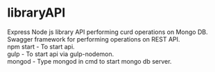 # libraryAPI
Express Node js library API performing curd operations on Mongo DB.<br>
Swagger framework for performing operations on REST API.<br>
npm start - To start api.<br>
gulp      - To start api via gulp-nodemon.<br>
mongod    - Type mongod in cmd to start mongo db server.<br>
